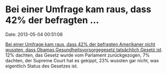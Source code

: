 Bei einer Umfrage kam raus, dass 42% der befragten \...
=======================================================

Date: 2013-05-04 00:51:08

[Bei einer Umfrage kam raus, dass 42% der befragten Amerikaner nicht
wussten, dass Obamas Gesundheitsvorsorgegesetz tatsächlich Gesetz
ist](http://abcnews.go.com/blogs/politics/2013/04/obamacare-poll-finds-42-of-americans-unaware-its-law/).
12% dachten, das Gesetz wurde vom Parlament zurückgezogen, 7% dachten,
der Supreme Court hat es gekippt, 23% wussten gar nicht, was eigentlich
Status des Gesetzes ist.
